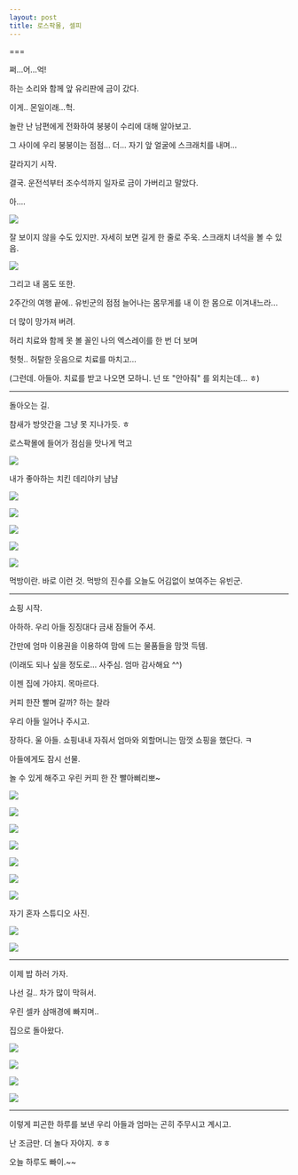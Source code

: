 ```yaml
---
layout: post
title: 로스팍몰, 셀피
---
```

===

쩌...어...억!

하는 소리와 함께 앞 유리판에 금이 갔다.

이게.. 몬일이래...헉.

놀란 난 남편에게 전화하여 붕붕이 수리에 대해 알아보고.

그 사이에 우리 붕붕이는 점점... 더... 자기 앞 얼굴에 스크래치를 내며...

갈라지기 시작.

결국. 운전석부터 조수석까지 일자로 금이 가버리고 말았다.

아....

![](http://3.bp.blogspot.com/-UODNxbyb94Q/VK4HJeKX-HI/AAAAAAAAFqo/J7mnfnUy0VI/s1600/1420689920359.jpeg)

잘 보이지 않을 수도 있지만. 자세히 보면 길게 한 줄로 주욱. 스크래치 녀석을 볼 수 있음.

![](http://4.bp.blogspot.com/--6DhhTew_cQ/VK4HJqurVzI/AAAAAAAAFqs/sS9X_fyXkR0/s1600/1420689923591.jpeg)


그리고 내 몸도 또한.

2주간의 여행 끝에.. 유빈군의 점점 늘어나는 몸무게를 내 이 한 몸으로 이겨내느라...

더 많이 망가져 버려.

허리 치료와 함께 못 볼 꼴인 나의 엑스레이를 한 번 더 보며

헛헛.. 허탈한 웃음으로  치료를 마치고...

(그런데. 아들아. 치료를 받고 나오면 모하니. 넌 또 "안아줘" 를 외치는데... ㅎ)

---

돌아오는 길.

참새가 방앗간을 그냥 못 지나가듯. ㅎ

로스팍몰에 들어가 점심을 맛나게 먹고

![](http://3.bp.blogspot.com/-KF68R1x_GXQ/VK4B4EX4bCI/AAAAAAAAFnQ/d1vqiWWGqrU/s1600/DSC02853.JPG)

내가 좋아하는 치킨 데리야키  냠냠

![](http://1.bp.blogspot.com/-UT6SB-JUWvY/VK4ByqABBfI/AAAAAAAAFm4/Gi7354U_7iQ/s1600/DSC02843.JPG)


![](http://2.bp.blogspot.com/-I0nESS8_G6M/VK4BypVedCI/AAAAAAAAFmw/cqHAdLijxWI/s1600/DSC02845.JPG)


![](http://4.bp.blogspot.com/-6HLMHbvVKEE/VK4BynPZAVI/AAAAAAAAFm0/0Si4bK6nUyo/s1600/DSC02849.JPG)


![](http://1.bp.blogspot.com/-vfJGTvSoNOI/VK4B15wYdSI/AAAAAAAAFnA/T5RAoNqX4bo/s1600/DSC02850.JPG)


![](http://3.bp.blogspot.com/-VEwlO8ut1i0/VK4B3egAxGI/AAAAAAAAFnM/R4iHM5dm9Zk/s1600/DSC02852.JPG)

먹방이란. 바로 이런 것. 먹방의 진수를 오늘도 어김없이 보여주는 유빈군.

---

쇼핑 시작.

아하하. 우리 아들 징징대다 금새 잠들어 주셔.

간만에 엄마 이용권을 이용하여 맘에 드는 물품들을 맘껏 득템.

(이래도 되나 싶을 정도로... 사주심. 엄마 감사해요 ^^)

이젠 집에 가야지. 목마르다.

커피 한잔 빨며 갈까? 하는 찰라

우리 아들 일어나 주시고.

장하다. 울 아들. 쇼핑내내 자줘서 엄마와 외할머니는 맘껏 쇼핑을 했단다. ㅋ

아들에게도 잠시 선물.

놀 수 있게 해주고 우린 커피 한 잔 빨아삐리뽀~

![](http://3.bp.blogspot.com/-bV8I5DFvKjQ/VK4B94QTtKI/AAAAAAAAFno/eoEnlyiadgI/s1600/DSC02855.JPG)


![](http://3.bp.blogspot.com/-Cia66Sg_Pfo/VK4CJHrM_9I/AAAAAAAAFog/8YhEEm7XvgI/s1600/DSC02866.JPG)


![](http://1.bp.blogspot.com/-2WJ1fUHZWT0/VK4CIJunhyI/AAAAAAAAFoY/VztDdUaZ4mE/s1600/DSC02865.JPG)


![](http://3.bp.blogspot.com/-GING4fkRHTc/VK4CF6tdc9I/AAAAAAAAFoQ/Jcvb1jEHEaw/s1600/DSC02864.JPG)


![](http://3.bp.blogspot.com/-8kRusD7b_ng/VK4CEoIrK0I/AAAAAAAAFoI/Z7E4MY4FGyY/s1600/DSC02863.JPG)


![](http://3.bp.blogspot.com/-KmnSGdUvQko/VK4CC1741qI/AAAAAAAAFoA/tYNUuFBY0ps/s1600/DSC02862.JPG)


![](http://1.bp.blogspot.com/-npwZet529UI/VK4CBOyd-dI/AAAAAAAAFn4/IK6tpGNwY2k/s1600/DSC02861.JPG)

자기 혼자 스튜디오 사진.

![](http://2.bp.blogspot.com/-ahW-LPX8zOw/VK4Db4O1xlI/AAAAAAAAFp0/p6kAADjBDRc/s1600/DSC02860.JPG)


![](http://3.bp.blogspot.com/-OuBx1njw1_8/VK4B_RI5R_I/AAAAAAAAFnw/kboUN1yte3s/s1600/DSC02858.JPG)


--- 

이제 밥 하러 가자.

나선 길.. 차가 많이 막혀서.

우린 셀카 삼매경에 빠지며..

집으로 돌아왔다.

![](http://1.bp.blogspot.com/-EeEwh1QqKsw/VK4CMmLiZ_I/AAAAAAAAFow/FNKDk1LIKEw/s1600/DSC02868.JPG)


![](http://4.bp.blogspot.com/-iL-mCiCZBA8/VK4CPxLpYKI/AAAAAAAAFpA/jaFdwkdejDs/s1600/DSC02870.JPG)


![](http://3.bp.blogspot.com/-4VqTt1t1_rc/VK4CQ7bK1II/AAAAAAAAFpI/mFqaKV4vSoA/s1600/DSC02871.JPG)


![](http://1.bp.blogspot.com/-RuxdvP0fYPI/VK4CT_UNVHI/AAAAAAAAFpY/XuxG3-KgQKc/s1600/DSC02873.JPG)


---

이렇게 피곤한 하루를 보낸 우리 아들과 엄마는 곤히 주무시고 계시고.

난 조금만. 더 놀다 자야지. ㅎㅎ

오늘 하루도 빠이.~~

